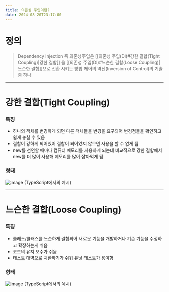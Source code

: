 ```yaml
---
title: 의존성 주입이란?
date: 2024-08-20T23:17:00
---
```


# 정의

> Dependency Injection 즉 의존성주입은 [[의존성 주입(DI)#강한 결합(Tight Coupling)|강한 결합]] 을 [[의존성 주입(DI)#느슨한 결합(Loose Coupling)|느슨한 결합]]으로 전환 시키는 방법
> 제어의 역전(Inversion of Control)의 기술 중 하나

---
# 강한 결합(Tight Coupling)

### 특징

- 하나의 객체를 변경하게 되면 다른 객체들을 변경을 요구되어 변경점들을 확인하고 쉽게 놓칠 수 있음
- 결합이 강하게 되어있어 결합이 되어있지 않으면 사용을 할 수 없게 됨
- new를 선언할 때마다 컴퓨터 메모리를 사용하게 되는데 비교적으로 강한 결합에서 new를 더 많이 사용해 메모리를 많이 잡아먹게 됨

### 형태

![image](https://gist.github.com/user-attachments/assets/1b9f675d-c047-46f7-b6e9-16d7578e03d4)
(TypeScript에서의 예시)

---
# 느슨한 결합(Loose Coupling)

### 특징

- 클래스/클래스를 느슨하게 결합되어 새로운 기능을 개발하거나 기존 기능을 수정하고 확장하는게 쉬움
- 코드의 유지 보수가 쉬움
- 테스트 대역으로 치환하기가 쉬워 유닛 테스트가 용이함

### 형태

![image](https://gist.github.com/user-attachments/assets/7d59949d-7c0b-4410-bfca-9230be74e19b)
(TypeScript에서의 예시)